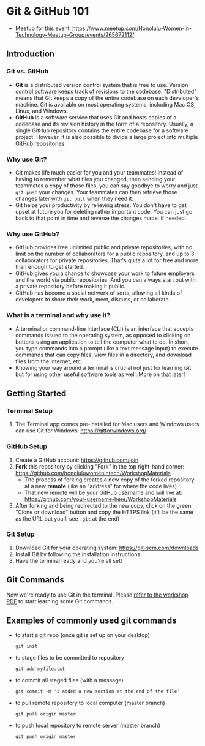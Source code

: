 # Git & GitHub 101
- Meetup for this event: https://www.meetup.com/Honolulu-Women-in-Technology-Meetup-Group/events/265672112/

## Introduction

### Git vs. GitHub
- **Git** is a distributed version control system that is free to use. Version control software keeps track of revisions to the codebase. "Distributed" means that Git keeps a copy of the entire codebase on each developer's machine. Git is available on most operating systems, including Mac OS, Linux, and Windows.
- **GitHub** is a software service that uses Git and hosts copies of a codebase and its revision history in the form of a repository. Usually, a single GitHub repository contains the entire codebase for a software project. However, it is also possible to divide a large project into multiple GitHub repositories.

### Why use Git?
- Git makes life much easier for you and your teammates! Instead of having to remember what files you changed, then sending your teammates a copy of those files, you can say goodbye to worry and just `git push` your changes. Your teammates can then retrieve those changes later with `git pull` when they need it.
- Git helps your productivity by relieving stress: You don't have to get upset at future you for deleting rather important code. You can just go back to that point in time and reverse the changes made, if needed.

### Why use GitHub?
- GitHub provides free unlimited public and private repositories, with no limit on the number of collaborators for a public repository, and up to 3 collaborators for private repositories. That's quite a lot for free and more than enough to get started.
- GitHub gives you a chance to showcase your work to future employers and the world via public repositories. And you can always start out with a private repository before making it public.
- GitHub has become a social network of sorts, allowing all kinds of developers to share their work, meet, discuss, or collaborate.

### What is a terminal and why use it?
- A terminal or command-line interface (CLI) is an interface that accepts commands issued to the operating system, as opposed to clicking on buttons using an application to tell the computer what to do. In short, you type commands into a prompt (like a text message input) to execute commands that can copy files, view files in a directory, and download files from the Internet, etc.
- Knowing your way around a terminal is crucial not just for learning Git but for using other useful software tools as well. More on that later!

## Getting Started

### Terminal Setup
1. The Terminal app comes pre-installed for Mac users and Windows users can use Git for Windows: https://gitforwindows.org/

### GitHub Setup
1. Create a GitHub account: https://github.com/join
1. **Fork** this repository by clicking "Fork" in the top right-hand corner: https://github.com/honoluluwomenintech/WorkshopMaterials
    - The process of forking creates a new copy of the forked repository at a new **remote** (like an "address" for where the code lives)
    - That new remote will be your GitHub username and will live at: https://github.com/your-username-here/WorkshopMaterials
1. After forking and being redirected to the new copy, click on the green "Clone or download" button and copy the HTTPS link (it'll be the same as the URL but you'll see `.git` at the end)

### Git Setup
1. Download Git for your operating system: https://git-scm.com/downloads
1. Install Git by following the installation instructions
1. Have the terminal ready and you're all set!

## Git Commands

Now we're ready to use Git in the terminal. Please [refer to the workshop PDF](https://github.com/honoluluwomenintech/WorkshopMaterials/blob/master/git/hwt_study_git_intro.pdf) to start learning some Git commands.

## Examples of commonly used git commands
- to start a git repo (once git is set up on your desktop)
    ```
    git init 
    ```

- to stage files to be committed to repository
    ```
    git add myfile.txt
    ```
- to commit all staged files (with a message)
    ```
    git commit -m 'i added a new section at the end of the file'
    ```
- to pull remote repository to local computer (master branch)
    ```
    git pull origin master
    ```
    
- to push local repository to remote server (master branch)
     ```
     git push origin master
     ```
